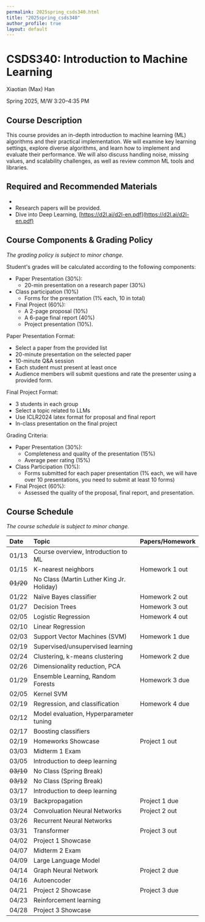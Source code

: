 ```yaml
---
permalink: 2025spring_csds340.html
title: "2025spring_csds340"
author_profile: true
layout: default
---
```




# **CSDS340: Introduction to Machine Learning**

Xiaotian (Max) Han

Spring 2025, M/W 3:20–4:35 PM


## **Course Description**

This course provides an in-depth introduction to machine learning (ML) algorithms and their practical implementation. We will examine key learning settings, explore diverse algorithms, and learn how to implement and evaluate their performance. We will also discuss handling noise, missing values, and scalability challenges, as well as review common ML tools and libraries.


## **Required and Recommended Materials**

* 
* Research papers will be provided.
* Dive into Deep Learning, [https://d2l.ai/d2l-en.pdf](https://d2l.ai/d2l-en.pdf)  


## **Course Components & Grading Policy** 
*The grading policy is subject to minor change.*

Student's grades will be calculated according to the following components: 

* Paper Presentation (30%):
  * 20-min presentation on a research paper (30%)
* Class participation (10%)
  * Forms for the presentation (1% each, 10 in total)
* Final Project (60%):
  * A 2-page proposal (10%)
  * A 6-page final report (40%)
  * Project presentation (10%). 


Paper Presentation Format:
- Select a paper from the provided list
- 20-minute presentation on the selected paper
- 10-minute Q&A session
- Each student must present at least once
- Audience members will submit questions and rate the presenter using a provided form.


Final Project Format:
- 3 students in each group
- Select a topic related to LLMs
- Use ICLR2024 latex format for proposal and final report
- In-class presentation on the final project


Grading Criteria:
- Paper Presentation (30%):
   - Completeness and quality of the presentation (15%)
   - Average peer rating (15%)
- Class Participation (10%):
   - Forms submitted for each paper presentation (1% each, we will have over 10 presentations, you need to submit at least 10 forms)
- Final Project (60%):
   - Assessed the quality of the proposal, final report, and presentation.



## **Course Schedule** 

*The course schedule is subject to minor change.*

| Date              | Topic                                           | Papers/Homework |
| :---------------- | :--------------------------------------------- | :-------------- |
| 01/13        | Course overview, Introduction to ML            |                 |
| 01/15        | K-nearest neighbors                            | Homework 1 out  |
| ~~01/20~~        | No Class (Martin Luther King Jr. Holiday)      |                 |
| 01/22        | Naïve Bayes classifier                         | Homework 2 out  |
| 01/27        | Decision Trees                                 | Homework 3 out  |
| 02/05        | Logistic Regression                            | Homework 4 out  |
| 02/10        | Linear Regression                              |                 |
| 02/03        | Support Vector Machines (SVM)                  | Homework 1 due  |
| 02/19        | Supervised/unsupervised learning               |                 |
| 02/24        | Clustering, k-means clustering                 | Homework 2 due  |
| 02/26        | Dimensionality reduction, PCA                  |                 |
| 01/29        | Ensemble Learning, Random Forests              | Homework 3 due  |
| 02/05        | Kernel SVM                                     |                 |
| 02/19        | Regression, and classification                 | Homework 4 due  |
| 02/12        | Model evaluation, Hyperparameter tuning        |                 |
| 02/17        | Boosting classifiers                           |                 |
| 02/19        | Homeworks Showcase                             |  Project 1 out  |
| 03/03        | Midterm 1 Exam                                 |                 |
| 03/05        | Introduction to deep learning                  |                 |
| ~~03/10~~        | No Class (Spring Break)                        |                 |
| ~~03/12~~        | No Class (Spring Break)                        |                 |
| 03/17        | Introduction to deep learning                  |                 |
| 03/19        | Backpropagation                                |   Project 1 due |
| 03/24        | Convoluation Neural Networks                   |   Project 2 out |
| 03/26        | Recurrent Neural Networks                      |                 |
| 03/31        | Transformer                                    |   Project 3 out |
| 04/02        | Project 1 Showcase                             |                 |
| 04/07        | Midterm 2 Exam                                 |                 |
| 04/09        | Large Language Model                           |                 |
| 04/14        | Graph Neural Network                           |  Project 2 due  |
| 04/16        | Autoencoder                                    |                 |
| 04/21        | Project 2 Showcase                             | Project 3 due   |
| 04/23        | Reinforcement learning                         |                 |
| 04/28        | Project 3 Showcase                             |                 |














 